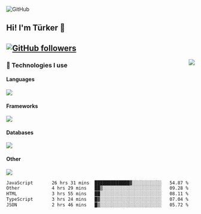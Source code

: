 ![GitHub](https://github.com/turkwr/turkwr/assets/63150613/e5462c44-ccab-48a0-8a33-9f1ea91ff35d)
<!-- ## Hi! I'm Türker 🖐️ -->
##  Hi! I'm Türker 👋
## [![GitHub followers](https://img.shields.io/github/followers/turkwr?color=333&label=Follow&logo=github&logoColor=fff&style=flat-square)](https://github.com/turkwr?tab=followers)
<a href="https://discord.com/users/162740870607536128">
 <img src="https://lanyard.cnrad.dev/api/162740870607536128?hideTimestamp=true&idleMessage=Just%20chillin'%20at%20the%20moment&bg=161a23&animated=true" align="right" />
</a>

### 🧠 Technologies I use
#### Languages
![](https://skillicons.dev/icons?i=js,ts,py,php,go&theme=dark&perline=6)
#### Frameworks
![](https://skillicons.dev/icons?i=next,react,nodejs,tailwind,bootstrap,express&theme=dark&perline=6)
#### Databases
![](https://skillicons.dev/icons?i=mongodb,mysql,sqlite,postgres&theme=dark&perline=6)
#### Other
![](https://skillicons.dev/icons?i=github,git,figma,photoshop,cloudflare,vercel,replit,vscode,visualstudio,discord&theme=dark&perline=6)


<!--START_SECTION:waka-->

```txt
JavaScript       26 hrs 31 mins  █████████████▓░░░░░░░░░░░   54.87 %
Other            4 hrs 29 mins   ██▒░░░░░░░░░░░░░░░░░░░░░░   09.28 %
HTML             3 hrs 55 mins   ██░░░░░░░░░░░░░░░░░░░░░░░   08.11 %
TypeScript       3 hrs 24 mins   █▓░░░░░░░░░░░░░░░░░░░░░░░   07.04 %
JSON             2 hrs 46 mins   █▒░░░░░░░░░░░░░░░░░░░░░░░   05.72 %
```

<!--END_SECTION:waka-->
